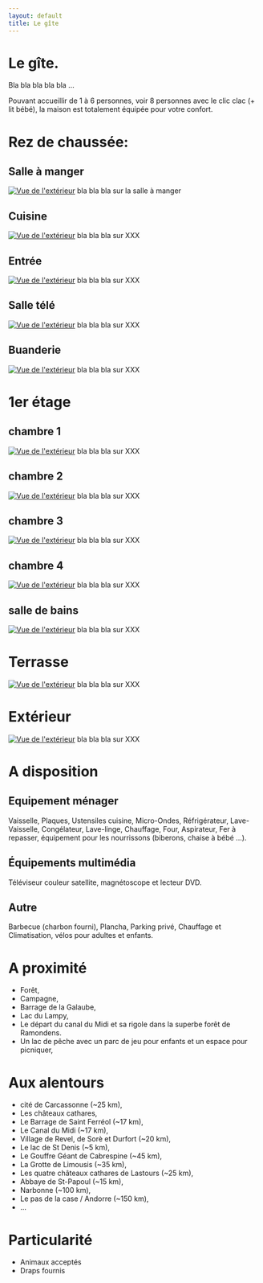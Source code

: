 ```yaml
---
layout: default
title: Le gîte
---
```


# Le gîte.
Bla bla bla bla bla ...

Pouvant accueillir de 1 à 6 personnes, voir 8 personnes avec le clic clac (+ lit bébé), la maison est totalement équipée pour votre confort.

# Rez de chaussée:
## Salle à manger
<a href="/photos/de_loin.jpg" class="screen" title="Maison vu de l'extérieur" rel="group"><img src="/photos/de_loin_petit.jpg" alt="Vue de l'extérieur" /></a>
bla bla bla sur la salle à manger

## Cuisine
<a href="/photos/de_loin.jpg" class="screen" title="Maison vu de l'extérieur" rel="group"><img src="/photos/de_loin_petit.jpg" alt="Vue de l'extérieur" /></a>
bla bla bla sur XXX

## Entrée
<a href="/photos/de_loin.jpg" class="screen" title="Maison vu de l'extérieur" rel="group"><img src="/photos/de_loin_petit.jpg" alt="Vue de l'extérieur" /></a>
bla bla bla sur XXX

## Salle télé
<a href="/photos/de_loin.jpg" class="screen" title="Maison vu de l'extérieur" rel="group"><img src="/photos/de_loin_petit.jpg" alt="Vue de l'extérieur" /></a>
bla bla bla sur XXX

## Buanderie
<a href="/photos/de_loin.jpg" class="screen" title="Maison vu de l'extérieur" rel="group"><img src="/photos/de_loin_petit.jpg" alt="Vue de l'extérieur" /></a>
bla bla bla sur XXX

# 1er étage
## chambre 1
<a href="/photos/de_loin.jpg" class="screen" title="Maison vu de l'extérieur" rel="group"><img src="/photos/de_loin_petit.jpg" alt="Vue de l'extérieur" /></a>
bla bla bla sur XXX

## chambre 2
<a href="/photos/de_loin.jpg" class="screen" title="Maison vu de l'extérieur" rel="group"><img src="/photos/de_loin_petit.jpg" alt="Vue de l'extérieur" /></a>
bla bla bla sur XXX

## chambre 3
<a href="/photos/de_loin.jpg" class="screen" title="Maison vu de l'extérieur" rel="group"><img src="/photos/de_loin_petit.jpg" alt="Vue de l'extérieur" /></a>
bla bla bla sur XXX

## chambre 4
<a href="/photos/de_loin.jpg" class="screen" title="Maison vu de l'extérieur" rel="group"><img src="/photos/de_loin_petit.jpg" alt="Vue de l'extérieur" /></a>
bla bla bla sur XXX

## salle de bains
<a href="/photos/de_loin.jpg" class="screen" title="Maison vu de l'extérieur" rel="group"><img src="/photos/de_loin_petit.jpg" alt="Vue de l'extérieur" /></a>
bla bla bla sur XXX

# Terrasse
<a href="/photos/de_loin.jpg" class="screen" title="Maison vu de l'extérieur" rel="group"><img src="/photos/de_loin_petit.jpg" alt="Vue de l'extérieur" /></a>
bla bla bla sur XXX

# Extérieur
<a href="/photos/de_loin.jpg" class="screen" title="Maison vu de l'extérieur" rel="group"><img src="/photos/de_loin_petit.jpg" alt="Vue de l'extérieur" /></a>
bla bla bla sur XXX

# A disposition
## Equipement ménager
Vaisselle, Plaques, Ustensiles cuisine, Micro-Ondes, Réfrigérateur, Lave-Vaisselle, Congélateur, Lave-linge, Chauffage, Four, Aspirateur, Fer à repasser, équipement pour les nourrissons (biberons, chaise à bébé ...).

## Équipements multimédia
Téléviseur couleur satellite, magnétoscope et lecteur DVD.

## Autre
Barbecue (charbon fourni), Plancha, Parking privé, Chauffage et Climatisation, vélos pour adultes et enfants.


# A proximité
* Forêt,
* Campagne,
* Barrage de la Galaube,
* Lac du Lampy,
* Le départ du canal du Midi et sa rigole dans la superbe forêt de Ramondens.
* Un lac de pêche avec un parc de jeu pour enfants et un espace pour picniquer,

# Aux alentours
* cité de Carcassonne (~25 km),
* Les châteaux cathares,
* Le Barrage de Saint Ferréol (~17 km),
* Le Canal du Midi (~17 km),
* Village de Revel, de Sorè et Durfort (~20 km),
* Le lac de St Denis (~5 km),
* Le Gouffre Géant de Cabrespine (~45 km),
* La Grotte de Limousis (~35 km),
* Les quatre châteaux cathares de Lastours (~25 km),
* Abbaye de St-Papoul (~15 km),
* Narbonne (~100 km),
* Le pas de la case / Andorre (~150 km),
* ...

# Particularité
* Animaux acceptés
* Draps fournis
